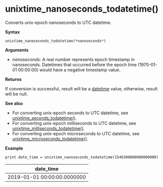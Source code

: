 # unixtime_nanoseconds_todatetime()

Converts unix-epoch nanoseconds to UTC datetime.

**Syntax**

`unixtime_nanoseconds_todatetime(*nanoseconds*)`

**Arguments**

* *nanoseconds*: A real number represents epoch timestamp in nanoseconds. Datetimes that occurred before the epoch time (1970-01-01 00:00:00) would have a negative timestamp value.

**Returns**

If conversion is successful, result will be a [datetime](./scalar-data-types/datetime.md) value, otherwise, result will be null.

**See also**

* For converting unix-epoch seconds to UTC datetime, see [unixtime_seconds_todatetime()](unixtime-seconds-todatetimefunction.md).
* For converting unix-epoch milliseconds to UTC datetime, see [unixtime_milliseconds_todatetime()](unixtime-milliseconds-todatetimefunction.md).
* For converting unix-epoch microseconds to UTC datetime, see [unixtime_microseconds_todatetime()](unixtime-microseconds-todatetimefunction.md).

**Example**

<!-- csl: https://help.kusto.windows.net/Samples  -->
```
print date_time = unixtime_nanoseconds_todatetime(1546300800000000000)
```

|date_time|
|---|
|2019-01-01 00:00:00.0000000|
